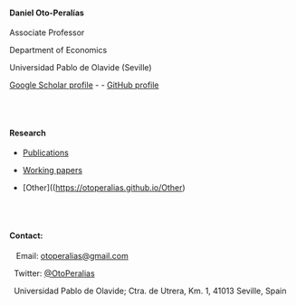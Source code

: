 <br/><br/>

#### Daniel Oto-Peralías

Associate Professor

Department of Economics

Universidad Pablo de Olavide (Seville)

[Google Scholar profile](https://scholar.google.co.uk/citations?user=AUO5R7QAAAAJ&hl=en) - -  [GitHub profile](https://github.com/otoperalias)

<br/><br/>

#### Research

* [Publications](https://otoperalias.github.io/Publications)

* [Working papers](https://otoperalias.github.io/WPs)

* [Other]((https://otoperalias.github.io/Other)

<br/><br/>

#### Contact:

&nbsp;&nbsp; Email: [<u>otoperalias@gmail.com</u>](mailto:otoperalias@gmail.com)

&nbsp;&nbsp;Twitter: [@OtoPeralias](https://twitter.com/OtoPeralias)

&nbsp;&nbsp;Universidad Pablo de Olavide; Ctra. de Utrera, Km. 1, 41013 Seville, Spain


